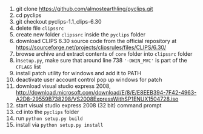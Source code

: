   1. git clone https://github.com/almostearthling/pyclips.git
  2. cd pyclips
  3. git checkout pyclips-1.1_clips-6.30
  4. delete file `clipssrc`
  5. create new folder `clipssrc` inside the `pyclips` folder
  4. download CLIPS 6.30 source code from the official repository at https://sourceforge.net/projects/clipsrules/files/CLIPS/6.30/
  5. browse archive and extract contents of `core` folder into `clipssrc` folder
  5. in`setup.py`, make sure that around line 738 `'-DWIN_MVC'` is part of the `CFLAGS` list
  6. install patch utility for windows and add it to PATH
  6. deactivate user account control pop up windows for patch
  7. download visual studio express 2008, http://download.microsoft.com/download/E/8/E/E8EEB394-7F42-4963-A2D8-29559B738298/VS2008ExpressWithSP1ENUX1504728.iso
  7. start visual studio express 2008 (32 bit) command prompt
  8. cd into the `pyclips` folder
  8. run `python setup.py build`
  8. install via `python setup.py install`
